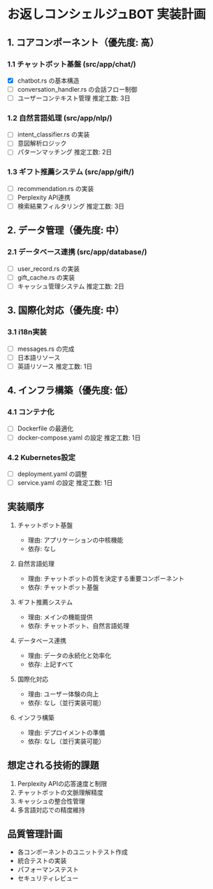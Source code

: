 # お返しコンシェルジュBOT 実装計画

## 1. コアコンポーネント（優先度: 高）
### 1.1 チャットボット基盤 (src/app/chat/)
- [x] chatbot.rs の基本構造
- [ ] conversation_handler.rs の会話フロー制御
- [ ] ユーザーコンテキスト管理
推定工数: 3日

### 1.2 自然言語処理 (src/app/nlp/)
- [ ] intent_classifier.rs の実装
- [ ] 意図解析ロジック
- [ ] パターンマッチング
推定工数: 2日

### 1.3 ギフト推薦システム (src/app/gift/)
- [ ] recommendation.rs の実装
- [ ] Perplexity API連携
- [ ] 検索結果フィルタリング
推定工数: 3日

## 2. データ管理（優先度: 中）
### 2.1 データベース連携 (src/app/database/)
- [ ] user_record.rs の実装
- [ ] gift_cache.rs の実装
- [ ] キャッシュ管理システム
推定工数: 2日

## 3. 国際化対応（優先度: 中）
### 3.1 i18n実装
- [ ] messages.rs の完成
- [ ] 日本語リソース
- [ ] 英語リソース
推定工数: 1日

## 4. インフラ構築（優先度: 低）
### 4.1 コンテナ化
- [ ] Dockerfile の最適化
- [ ] docker-compose.yaml の設定
推定工数: 1日

### 4.2 Kubernetes設定
- [ ] deployment.yaml の調整
- [ ] service.yaml の設定
推定工数: 1日

## 実装順序
1. チャットボット基盤
   - 理由: アプリケーションの中核機能
   - 依存: なし

2. 自然言語処理
   - 理由: チャットボットの質を決定する重要コンポーネント
   - 依存: チャットボット基盤

3. ギフト推薦システム
   - 理由: メインの機能提供
   - 依存: チャットボット、自然言語処理

4. データベース連携
   - 理由: データの永続化と効率化
   - 依存: 上記すべて

5. 国際化対応
   - 理由: ユーザー体験の向上
   - 依存: なし（並行実装可能）

6. インフラ構築
   - 理由: デプロイメントの準備
   - 依存: なし（並行実装可能）

## 想定される技術的課題
1. Perplexity APIの応答速度と制限
2. チャットボットの文脈理解精度
3. キャッシュの整合性管理
4. 多言語対応での精度維持

## 品質管理計画
- 各コンポーネントのユニットテスト作成
- 統合テストの実装
- パフォーマンステスト
- セキュリティレビュー